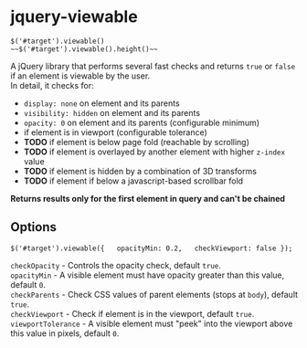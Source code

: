 # jquery-viewable  
  
`$('#target').viewable()`  
`~~$('#target').viewable().height()~~`
  
A jQuery library that performs several fast checks and returns `true` or `false` if an element is viewable by the user.  
In detail, it checks for:  

- `display: none` on element and its parents
- `visibility: hidden` on element and its parents
- `opacity: 0` on element and its parents (configurable minimum)
- if element is in viewport (configurable tolerance)
- **TODO** if element is below page fold (reachable by scrolling)
- **TODO** if element is overlayed by another element with higher `z-index` value
- **TODO** if element is hidden by a combination of 3D transforms
- **TODO** if element if below a javascript-based scrollbar fold

**Returns results only for the first element in query and can't be chained**

## Options
`$('#target').viewable({  
  opacityMin: 0.2,  
  checkViewport: false
});`  

`checkOpacity` - Controls the opacity check, default `true`.  
`opacityMin` - A visible element must have opacity greater than this value, default `0`.    
`checkParents` - Check CSS values of parent elements (stops at `body`), default `true`.  
`checkViewport` - Check if element is in the viewport, default `true`.  
`viewportTolerance` - A visible element must "peek" into the viewport above this value in pixels, default `0`.